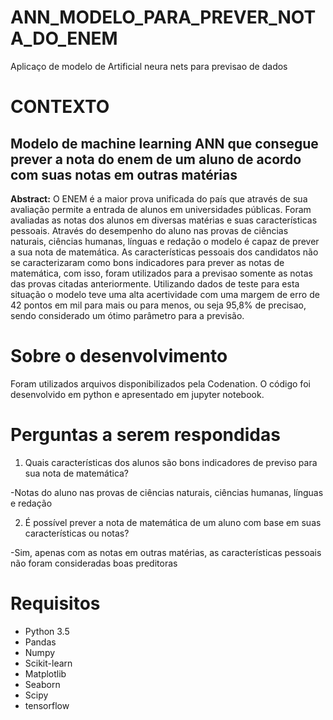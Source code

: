 # ANN_MODELO_PARA_PREVER_NOTA_DO_ENEM
Aplicaço de modelo de Artificial neura nets para previsao de dados
# CONTEXTO 
## Modelo de machine learning ANN que consegue prever a nota do enem de um aluno de acordo com suas notas em outras matérias
**Abstract:**
O ENEM é a maior prova unificada do país que através de sua avaliação permite a entrada de alunos em universidades públicas. Foram avaliadas as notas dos alunos em diversas matérias e suas características pessoais. Através do desempenho do aluno nas provas de ciências naturais, ciências humanas, línguas e redação o modelo é capaz de prever a sua nota de matemática.
As características pessoais dos candidatos não se caracterizaram como bons indicadores para prever as notas de matemática, com isso, foram utilizados para a previsao somente as notas das provas citadas anteriormente.
Utilizando dados de teste para esta situação o modelo teve uma alta acertividade com uma margem de erro de 42 pontos em mil para mais ou para menos, ou seja 95,8% de precisao, sendo considerado um ótimo parâmetro para a previsão.


# Sobre o desenvolvimento

Foram utilizados arquivos disponibilizados pela Codenation. O código foi desenvolvido em python e apresentado em jupyter notebook.

# Perguntas a serem respondidas

1. Quais características dos alunos são bons indicadores de previso para sua nota de matemática?

-Notas do aluno nas provas de ciências naturais, ciências humanas, línguas e redação

2. É possível prever a nota de matemática de um aluno com base em suas características ou notas?

-Sim, apenas com as notas em outras matérias, as características pessoais não foram consideradas boas preditoras


# Requisitos

- Python 3.5
- Pandas
- Numpy
- Scikit-learn
- Matplotlib
- Seaborn
- Scipy
- tensorflow
